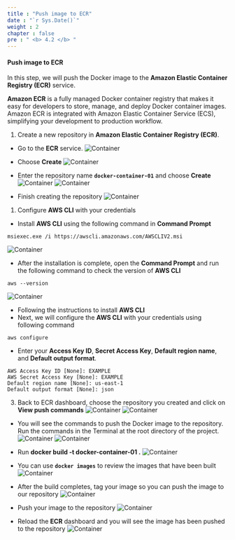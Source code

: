 ```yaml
---
title : "Push image to ECR"
date : "`r Sys.Date()`"
weight : 2
chapter : false
pre : " <b> 4.2 </b> "
---
```


#### Push image to ECR
In this step, we will push the Docker image to the **Amazon Elastic Container Registry (ECR)** service. 

**Amazon ECR** is a fully managed Docker container registry that makes it easy for developers to store, manage, and deploy Docker container images. Amazon ECR is integrated with Amazon Elastic Container Service (ECS), simplifying your development to production workflow.

1. Create a new repository in **Amazon Elastic Container Registry (ECR)**.
 - Go to the **ECR** service.
![Container](/images/4-Deployserverlessapplication/4.2-pushimagetoecr/001-pushimagetoecr.png)

 - Choose **Create**
![Container](/images/4-Deployserverlessapplication/4.2-pushimagetoecr/002-pushimagetoecr.png)

 - Enter the repository name **`docker-container-01`** and choose **Create**
![Container](/images/4-Deployserverlessapplication/4.2-pushimagetoecr/003-pushimagetoecr.png)
![Container](/images/4-Deployserverlessapplication/4.2-pushimagetoecr/004-pushimagetoecr.png)

 - Finish creating the repository
![Container](/images/4-Deployserverlessapplication/4.2-pushimagetoecr/005-pushimagetoecr.png)
1. Configure **AWS CLI** with your credentials
 - Install **AWS CLI** using the following command in **Command Prompt**
  
```
msiexec.exe /i https://awscli.amazonaws.com/AWSCLIV2.msi
```
![Container](/images/4-Deployserverlessapplication/4.2-pushimagetoecr/006-pushimagetoecr.png)

 - After the installation is complete, open the **Command Prompt** and run the following command to check the version of **AWS CLI**
```
aws --version
```
![Container](/images/4-Deployserverlessapplication/4.2-pushimagetoecr/007-pushimagetoecr.png)

 - Following the instructions to install **AWS CLI**
 - Next, we will configure the **AWS CLI** with your credentials using following command
```
aws configure
```
 - Enter your **Access Key ID**, **Secret Access Key**, **Default region name**, and **Default output format**.
```
AWS Access Key ID [None]: EXAMPLE
AWS Secret Access Key [None]: EXAMPLE
Default region name [None]: us-east-1
Default output format [None]: json
```

3. Back to ECR dashboard, choose the repository you created and click on **View push commands**
![Container](/images/4-Deployserverlessapplication/4.2-pushimagetoecr/008-pushimagetoecr.png)
![Container](/images/4-Deployserverlessapplication/4.2-pushimagetoecr/009-pushimagetoecr.png)

 - You will see the commands to push the Docker image to the repository. Run the commands in the Terminal at the root directory of the project.
![Container](/images/4-Deployserverlessapplication/4.2-pushimagetoecr/010-pushimagetoecr.png)
![Container](/images/4-Deployserverlessapplication/4.2-pushimagetoecr/011-pushimagetoecr.png)

 - Run **docker build -t docker-container-01 .**
![Container](/images/4-Deployserverlessapplication/4.2-pushimagetoecr/012-pushimagetoecr.png)

 - You can use **`docker images`** to review the images that have been built
![Container](/images/4-Deployserverlessapplication/4.2-pushimagetoecr/013-pushimagetoecr.png)

 - After the build completes, tag your image so you can push the image to our repository
![Container](/images/4-Deployserverlessapplication/4.2-pushimagetoecr/014-pushimagetoecr.png)

 - Push your image to the repository
![Container](/images/4-Deployserverlessapplication/4.2-pushimagetoecr/015-pushimagetoecr.png)

 - Reload the **ECR** dashboard and you will see the image has been pushed to the repository
![Container](/images/4-Deployserverlessapplication/4.2-pushimagetoecr/016-pushimagetoecr.png)








